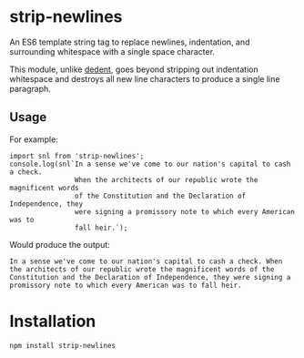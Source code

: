# strip-newlines

An ES6 template string tag to replace newlines, indentation, and surrounding
whitespace with a single space character.

This module, unlike [dedent](https://www.npmjs.com/package/dedent), goes beyond
stripping out indentation whitespace and destroys all new line characters to
produce a single line paragraph.

## Usage

For example:

```
import snl from 'strip-newlines';
console.log(snl`In a sense we've come to our nation's capital to cash a check.
                When the architects of our republic wrote the magnificent words
                of the Constitution and the Declaration of Independence, they
                were signing a promissory note to which every American was to
                fall heir.`);
```

Would produce the output:

```
In a sense we've come to our nation's capital to cash a check. When the architects of our republic wrote the magnificent words of the Constitution and the Declaration of Independence, they were signing a promissory note to which every American was to fall heir.
```

# Installation

```
npm install strip-newlines
```

